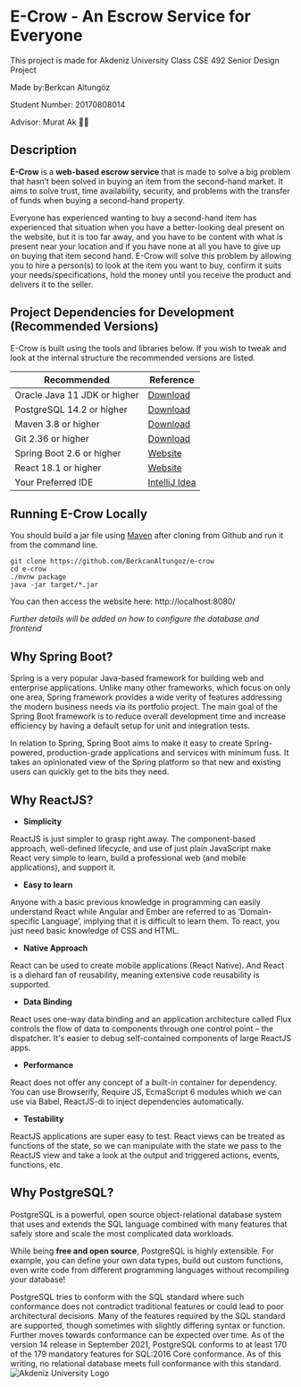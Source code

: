 # E-Crow - An Escrow Service for Everyone

This project is made for Akdeniz University Class CSE 492 Senior Design Project

Made by:Berkcan Altungöz

Student Number: 20170808014

Advisor: Murat Ak :man_teacher:
## Description

**E-Crow** is a **web-based escrow service** that is made to solve a big problem that hasn’t been solved in buying an item from the second-hand market. It aims to solve trust,
time availability, security, and problems with the transfer of funds when buying a second-hand property.

Everyone has experienced wanting to buy a second-hand item has experienced that situation when you
have a better-looking deal present on the website, but it is too far away, and you have to be content
with what is present near your location and if you have none at all you have to give up on buying that
item second hand. E-Crow will solve this problem by allowing you to hire a person(s) to look at the item
you want to buy, confirm it suits your needs/specifications, hold the money until you receive the
product and delivers it to the seller.

## Project Dependencies for Development (Recommended Versions)

E-Crow is built using the tools and libraries below. If you wish to tweak and look at the internal structure the recommended versions are listed.

| Recommended                  | Reference                                                      |
|------------------------------|----------------------------------------------------------------|
| Oracle Java 11 JDK or higher | [Download](https://www.oracle.com/java/technologies/downloads/)|
| PostgreSQL 14.2 or higher    | [Download](https://www.postgresql.org/download/)               |
| Maven 3.8 or higher          | [Download](https://maven.apache.org/download.cgi)              |
| Git 2.36 or higher           | [Download](https://git-scm.com/downloads)                      |
| Spring Boot 2.6 or higher    | [Website](https://spring.io/projects/spring-boot#learn)        |
| React 18.1 or higher         | [Website](https://reactjs.org/docs/getting-started.html)       |
| Your Preferred IDE           | [IntelliJ Idea](https://www.jetbrains.com/idea/download/)      |

## Running E-Crow Locally

You should build a jar file using [Maven](https://spring.io/guides/gs/maven/) after cloning from Github and run it from the command line.  

```
git clone https://github.com/BerkcanAltungoz/e-crow
cd e-crow
./mvnw package
java -jar target/*.jar
```
You can then access the website here: http://localhost:8080/

*Further details will be added on how to configure the database and frontend*

## Why Spring Boot?

Spring is a very popular Java-based framework for building web and enterprise applications. Unlike many other frameworks, which focus on only one area, 
Spring framework provides a wide verity of features addressing the modern business needs via its portfolio project. The main goal of the Spring Boot 
framework is to reduce overall development time and increase efficiency by having a default setup for unit and integration tests.

In relation to Spring, Spring Boot aims to make it easy to create Spring-powered, production-grade applications and services with minimum fuss. It takes an opinionated view of the Spring platform so that new and existing users can quickly get to the bits they need.

## Why ReactJS?


* **Simplicity**

ReactJS is just simpler to grasp right away. The component-based approach, well-defined lifecycle, and use of just plain JavaScript make React very simple to learn, build a professional web (and mobile applications), and support it. 

* **Easy to learn**

Anyone with a basic previous knowledge in programming can easily understand React while Angular and Ember are referred to as ‘Domain-specific Language’, implying that it is difficult to learn them. To react, you just need basic knowledge of CSS and HTML.

* **Native Approach**

React can be used to create mobile applications (React Native). And React is a diehard fan of reusability, meaning extensive code reusability is supported.

* **Data Binding**

React uses one-way data binding and an application architecture called Flux controls the flow of data to components through one control point – the dispatcher. It's easier to debug self-contained components of large ReactJS apps.

* **Performance**

React does not offer any concept of a built-in container for dependency. You can use Browserify, Require JS, EcmaScript 6 modules which we can use via Babel, ReactJS-di to inject dependencies automatically.

* **Testability**

ReactJS applications are super easy to test. React views can be treated as functions of the state, so we can manipulate with the state we pass to the ReactJS view and take a look at the output and triggered actions, events, functions, etc.

## Why PostgreSQL?

PostgreSQL is a powerful, open source object-relational database system that uses and extends the SQL language combined with many features that safely store and scale the most complicated data workloads.

While being **free and open source**, PostgreSQL is highly extensible. For example, you can define your own data types, build out custom functions, even write code from different programming languages without recompiling your database!

PostgreSQL tries to conform with the SQL standard where such conformance does not contradict traditional features or could lead to poor architectural decisions. Many of the features required by the SQL standard are supported, though sometimes with slightly differing syntax or function. Further moves towards conformance can be expected over time. As of the version 14 release in September 2021, PostgreSQL conforms to at least 170 of the 179 mandatory features for SQL:2016 Core conformance. As of this writing, no relational database meets full conformance with this standard.
![Akdeniz University Logo](http://cse.akdeniz.edu.tr/wp-content/themes/fakulte/images/logo.png)
